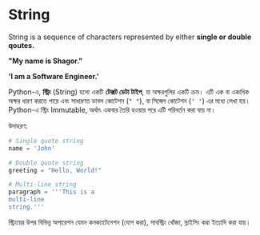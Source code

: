 # String
String is a sequence of characters represented by either **single or double qoutes.**

**"My name is Shagor."**

**'I am a Software Engineer.'**

Python-এ, **স্ট্রিং** (String) হলো একটি **টেক্সট ডেটা টাইপ**, যা অক্ষরগুলির একটি ক্রম। এটি এক বা একাধিক অক্ষর ধারণ করতে পারে এবং সাধারণত ডাবল কোটেশন (`" "`), বা সিঙ্গেল কোটেশন (`' '`) এর মধ্যে লেখা হয়। Python-এ স্ট্রিং Immutable, অর্থাৎ একবার তৈরি হওয়ার পরে এটি পরিবর্তন করা যায় না।

উদাহরণ:

```python
# Single quote string
name = 'John'

# Double quote string
greeting = "Hello, World!"

# Multi-line string
paragraph = '''This is a
multi-line
string.'''
```

স্ট্রিংয়ের উপর বিভিন্ন অপারেশন যেমন কনক্যাটেনেশন (যোগ করা), সাবস্ট্রিং খোঁজা, স্লাইসিং করা ইত্যাদি করা যায়।

